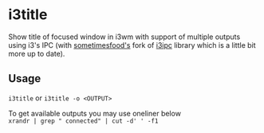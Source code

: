# i3title

Show title of focused window in i3wm with support of multiple outputs using i3's IPC (with [sometimesfood's](https://github.com/sometimesfood/i3ipc) fork of [i3ipc](https://github.com/proxypoke/i3ipc) library which is a little bit more up to date). 

## Usage

`i3title`
or
`i3title -o <OUTPUT>`

To get available outputs you may use oneliner below  
`xrandr | grep " connected" | cut -d' ' -f1`

